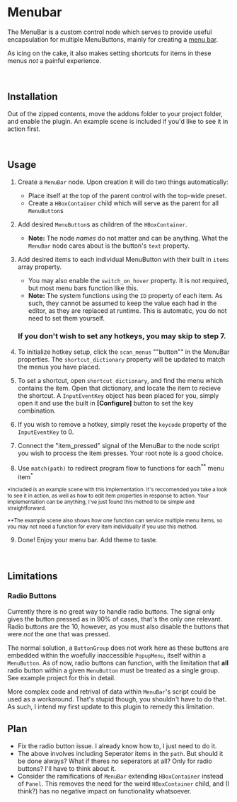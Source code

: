 # Menubar

The MenuBar is a custom control node which serves to provide useful encapsulation for multiple MenuButtons, mainly for creating a [menu bar](https://en.wikipedia.org/wiki/Menu_bar).

As icing on the cake, it also makes setting shortcuts for items in these menus *not* a painful experience.

<br>

## Installation

Out of the zipped contents, move the addons folder to your project folder, and enable the plugin.
An example scene is included if you'd like to see it in action first.

<br>

## Usage

1. Create a ```MenuBar``` node. Upon creation it will do two things automatically:
   - Place itself at the top of the parent control with the top-wide preset.
   - Create a ```HBoxContainer``` child which will serve as the parent for all ```MenuButton```s

2. Add desired ```MenuButton```s as children of the ```HBoxContainer```.
   - **Note:** The node *names* do not matter and can be anything. What the ```MenuBar``` node cares about is the button's ```text``` property.

3. Add desired items to each individual MenuButton with their built in ```items``` array property.
   - You may also enable the ```switch_on_hover``` property. It is not required, but most menu bars function like this.
   - **Note:** The system functions using the ```ID``` property of each item. As such, they cannot be assumed to keep the value each had in the editor, as they are replaced at runtime. This is automatic, you do not need to set them yourself.

   ### If you don't wish to set any hotkeys, you may skip to step 7.

4. To initialize hotkey setup, click the ```scan_menus``` ""button"" in the MenuBar properties. The ```shortcut_dictionary``` property will be updated to match the menus you have placed. 

5. To set a shortcut, open ```shortcut_dictionary```, and find the menu which contains the item. Open that dictionary, and locate the item to recieve the shortcut. A ```InputEventKey``` object has been placed for you, simply open it and use the built in **[Configure]** button to set the key combination.


6. If you wish to remove a hotkey, simply reset the ```keycode``` property of the ```InputEventKey``` to 0.

7. Connect the "item_pressed" signal of the MenuBar to the node script you wish to process the item presses. Your root note is a good choice.

8. Use ```match(path)``` to redirect program flow to functions for each<sup>**</sup> menu item<sup>*</sup>

<sup>\*Included is an example scene with this implementation. It's reccomended you take a look to see it in action, as well as how to edit item properties in response to action. Your implementation can be anything, I've just found this method to be simple and straightforward.</sup>

<sup>**The example scene also shows how one function can service multiple menu items, so you may not need a function for every item individually if you use this method.</sup>

9. Done! Enjoy your menu bar. Add theme to taste.


<br>

## Limitations

### Radio Buttons

Currently there is no great way to handle radio buttons. The signal only gives the button pressed as in 90% of cases, that's the only one relevant. Radio buttons are the 10, however, as you must also disable the buttons that were *not* the one that was pressed.

The normal solution, a ```ButtonGroup``` does not work here as these buttons are embedded within the woefully inaccessible ```PopupMenu```, itself within a ```MenuButton```. As of now, radio buttons can function, with the limitation that **all** radio button within a given ```MenuButton``` must be treated as a single group. See example project for this in detail.

More complex code and retrival of data within ```MenuBar```'s script could be used as a workaround. That's stupid though, you shouldn't have to do that. As such, I intend my first update to this plugin to remedy this limitation.


## Plan

- Fix the radio button issue. I already know how to, I just need to do it.
- The above involves including Seperator items in the ```path```. But should it be done always? What if theres no seperators at all? Only for radio buttons? I'll have to think about it.
- Consider the ramifications of ```MenuBar``` extending ```HBoxContainer``` instead of ```Panel```. This removes the need for the weird ```HBoxContainer``` child, and (I think?) has no negative impact on functionality whatsoever.
